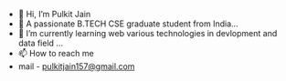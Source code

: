 - 👋 Hi, I’m Pulkit Jain
- 👀 A passionate B.TECH CSE graduate student from India...
- 🌱 I’m currently learning web various technologies in devlopment and data field
...
- 📫 How to reach me
- mail - pulkitjain157@gmail.com

<!---
PULKITSINGHAI/PULKITSINGHAI is a ✨ special ✨ repository because its `README.md` (this file) appears on your GitHub profile.
You can click the Preview link to take a look at your changes.
--->
